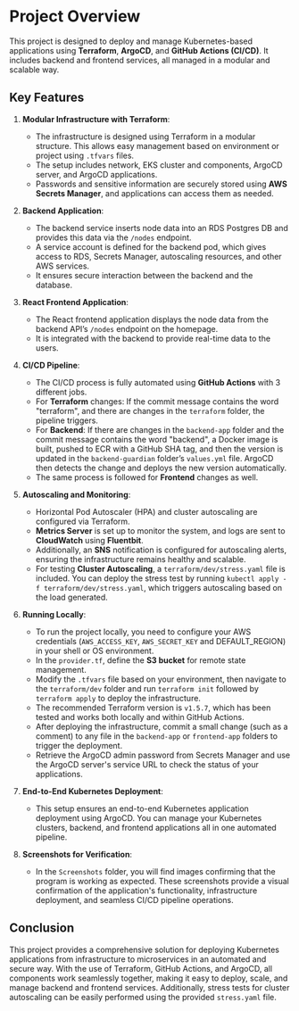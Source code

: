 # Project Overview

This project is designed to deploy and manage Kubernetes-based applications using **Terraform**, **ArgoCD**, and **GitHub Actions (CI/CD)**. It includes backend and frontend services, all managed in a modular and scalable way.

## Key Features

1. **Modular Infrastructure with Terraform**:
   - The infrastructure is designed using Terraform in a modular structure. This allows easy management based on environment or project using `.tfvars` files.
   - The setup includes network, EKS cluster and components, ArgoCD server, and ArgoCD applications.
   - Passwords and sensitive information are securely stored using **AWS Secrets Manager**, and applications can access them as needed.

2. **Backend Application**:
   - The backend service inserts node data into an RDS Postgres DB and provides this data via the `/nodes` endpoint.
   - A service account is defined for the backend pod, which gives access to RDS, Secrets Manager, autoscaling resources, and other AWS services.
   - It ensures secure interaction between the backend and the database.

3. **React Frontend Application**:
   - The React frontend application displays the node data from the backend API’s `/nodes` endpoint on the homepage.
   - It is integrated with the backend to provide real-time data to the users.

4. **CI/CD Pipeline**:
   - The CI/CD process is fully automated using **GitHub Actions** with 3 different jobs.
   - For **Terraform** changes: If the commit message contains the word "terraform", and there are changes in the `terraform` folder, the pipeline triggers.
   - For **Backend**: If there are changes in the `backend-app` folder and the commit message contains the word "backend", a Docker image is built, pushed to ECR with a GitHub SHA tag, and then the version is updated in the `backend-guardian` folder’s `values.yml` file. ArgoCD then detects the change and deploys the new version automatically.
   - The same process is followed for **Frontend** changes as well.

5. **Autoscaling and Monitoring**:
   - Horizontal Pod Autoscaler (HPA) and cluster autoscaling are configured via Terraform.
   - **Metrics Server** is set up to monitor the system, and logs are sent to **CloudWatch** using **Fluentbit**.
   - Additionally, an **SNS** notification is configured for autoscaling alerts, ensuring the infrastructure remains healthy and scalable.
   - For testing **Cluster Autoscaling**, a `terraform/dev/stress.yaml` file is included. You can deploy the stress test by running `kubectl apply -f terraform/dev/stress.yaml`, which triggers autoscaling based on the load generated.

6. **Running Locally**:
   - To run the project locally, you need to configure your AWS credentials (`AWS_ACCESS_KEY`, `AWS_SECRET_KEY` and DEFAULT_REGION) in your shell or OS environment.
   - In the `provider.tf`, define the **S3 bucket** for remote state management.
   - Modify the `.tfvars` file based on your environment, then navigate to the `terraform/dev` folder and run `terraform init` followed by `terraform apply` to deploy the infrastructure.
   - The recommended Terraform version is `v1.5.7`, which has been tested and works both locally and within GitHub Actions.
   - After deploying the infrastructure, commit a small change (such as a comment) to any file in the `backend-app` or `frontend-app` folders to trigger the deployment.
   - Retrieve the ArgoCD admin password from Secrets Manager and use the ArgoCD server's service URL to check the status of your applications.

7. **End-to-End Kubernetes Deployment**:
   - This setup ensures an end-to-end Kubernetes application deployment using ArgoCD. You can manage your Kubernetes clusters, backend, and frontend applications all in one automated pipeline.

8. **Screenshots for Verification**:
   - In the `Screenshots` folder, you will find images confirming that the program is working as expected. These screenshots provide a visual confirmation of the application's functionality, infrastructure deployment, and seamless CI/CD pipeline operations.

## Conclusion

This project provides a comprehensive solution for deploying Kubernetes applications from infrastructure to microservices in an automated and secure way. With the use of Terraform, GitHub Actions, and ArgoCD, all components work seamlessly together, making it easy to deploy, scale, and manage backend and frontend services. Additionally, stress tests for cluster autoscaling can be easily performed using the provided `stress.yaml` file.

